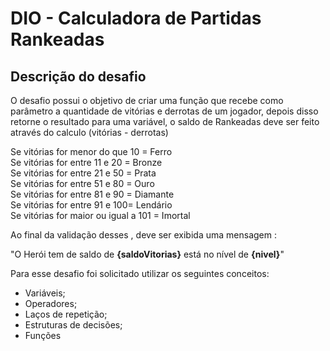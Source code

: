 #  DIO - Calculadora de Partidas Rankeadas

## Descrição do desafio

O desafio possui o objetivo de criar uma função que recebe como parâmetro a quantidade de vitórias e derrotas de um jogador,
depois disso retorne o resultado para uma variável, o saldo de Rankeadas deve ser feito através do calculo (vitórias - derrotas)

Se vitórias for menor do que 10 = Ferro<br>
Se vitórias for entre 11 e 20 = Bronze<br>
Se vitórias for entre 21 e 50 = Prata<br>
Se vitórias for entre 51 e 80 = Ouro<br>
Se vitórias for entre 81 e 90 = Diamante<br>
Se vitórias for entre 91 e 100= Lendário<br>
Se vitórias for maior ou igual a 101 = Imortal<br>

Ao final da validação desses , deve ser exibida uma mensagem : 

"O Herói tem de saldo de **{saldoVitorias}** está no nível de **{nivel}**"

Para esse desafio foi solicitado utilizar os seguintes conceitos:

- Variáveis;
- Operadores;
- Laços de repetição;
- Estruturas de decisões;
- Funções
